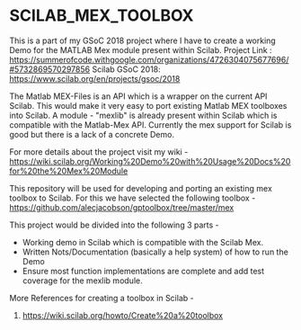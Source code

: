 # SCILAB_MEX_TOOLBOX

This is a part of my GSoC 2018 project where I have to create a working Demo for the MATLAB Mex module present within Scilab.
Project Link : https://summerofcode.withgoogle.com/organizations/4726304075677696/#5732869570297856
Scilab GSoC 2018: https://www.scilab.org/en/projects/gsoc/2018

The Matlab MEX-Files is an API which is a wrapper on the current API Scilab. This would make it very easy to port existing Matlab
MEX toolboxes into Scilab. A module - "mexlib" is already present within Scilab which is compatible with the Matlab-Mex API. Currently
the mex support for Scilab is good but there is a lack of a concrete Demo.

For more details about the project visit my wiki - https://wiki.scilab.org/Working%20Demo%20with%20Usage%20Docs%20for%20the%20Mex%20Module

This repository will be used for developing and porting an existing mex toolbox to Scilab.
For this we have selected the following toolbox - https://github.com/alecjacobson/gptoolbox/tree/master/mex

This project would be divided into the following 3 parts - 
- Working demo in Scilab which is compatible with the Scilab Mex.
- Written Nots/Documentation (basically a help system) of how to run the Demo
- Ensure most function implementations are complete and add test coverage for the mexlib module.

More References for creating a toolbox in Scilab - 

1. https://wiki.scilab.org/howto/Create%20a%20toolbox
